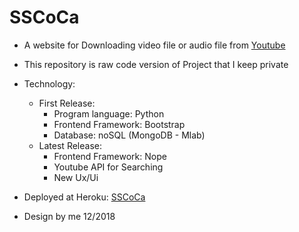 # SSCoCa

* A website for Downloading video file or audio file from [Youtube](https://www.youtube.com/)

* This repository is raw code version of Project that I keep private

* Technology:
    * First Release:
        * Program language: Python
        * Frontend Framework: Bootstrap
        * Database: noSQL (MongoDB - Mlab)
    * Latest Release: 
        * Frontend Framework: Nope
        * Youtube API for Searching 
        * New Ux/Ui

* Deployed at Heroku: [SSCoCa](https://sscoca.herokuapp.com/)

* Design by me 12/2018
